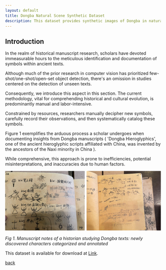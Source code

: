 ```yaml
---
layout: default
title: Dongba Natural Scene Synthetic Dataset
description: This dataset provides synthetic images of Dongba in natural scenes.
---
```


## Introduction
In the realm of historical manuscript research, scholars have devoted immeasurable hours to the meticulous identification and documentation of symbols within ancient texts.

Although much of the prior research in computer vision has prioritized few-shot/one-shot/open-set object detection, there's an omission in studies centered on the detection of unseen texts. 

Consequently, we introduce this aspect in this section. The current methodology, vital for comprehending historical and cultural evolution, is predominantly manual and labor-intensive. 

Constrained by resources, researchers manually decipher new symbols, carefully record their observations, and then systematically catalog these symbols. 

Figure 1 exemplifies the arduous process a scholar undergoes when documenting insights from Dongba manuscripts ( 'Dongba Hieroglyphics', one of the ancient hieroglyphic scripts affiliated with China, was invented by the ancestors of the Naxi minority in China ).  

While comprehensive, this approach is prone to inefficiencies, potential misinterpretations, and inaccuracies due to human factors. 

![](/docs/7.png)

*Fig 1. Manuscript notes of a historian studying Dongba texts: newly discovered characters categorized and annotated*

This dataset is available for download at  [Link](https://github.com/infinite-hwb/ots/tree/master/DATA/DBH%20dataset).

[back](./)

